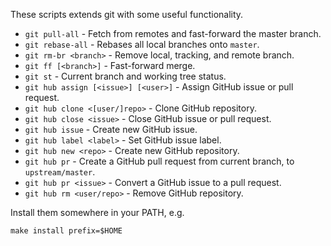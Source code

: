 These scripts extends git with some useful functionality.

- `git pull-all` - Fetch from remotes and fast-forward the master branch.
- `git rebase-all` - Rebases all local branches onto `master`.
- `git rm-br <branch>` - Remove local, tracking, and remote branch.
- `git ff [<branch>]` - Fast-forward merge.
- `git st` - Current branch and working tree status.
- `git hub assign [<issue>] [<user>]` - Assign GitHub issue or pull request.
- `git hub clone <[user/]repo>` - Clone GitHub repository.
- `git hub close <issue>` - Close GitHub issue or pull request.
- `git hub issue` - Create new GitHub issue.
- `git hub label <label>` - Set GitHub issue label.
- `git hub new <repo>` - Create new GitHub repository.
- `git hub pr` - Create a GitHub pull request from current branch, to `upstream/master`.
- `git hub pr <issue>` - Convert a GitHub issue to a pull request.
- `git hub rm <user/repo>` - Remove GitHub repository.

Install them somewhere in your PATH, e.g.

    make install prefix=$HOME
